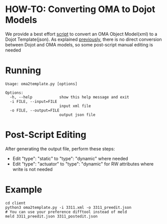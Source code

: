 # HOW-TO: Converting OMA to Dojot Models

We provide a best effort [script](../client/oma2template.py) to convert an OMA 
Object Model(xml) to a Dojot Template(json). As explained [previously](modeling.md),
there is no direct conversion between Dojot and OMA models, so some 
post-script manual editing is needed




# Running

    Usage: oma2template.py [options]
    
    Options:
      -h, --help            show this help message and exit
      -i FILE, --input=FILE
                            input xml file
      -o FILE, --output=FILE
                            output json file

# Post-Script Editing

After generating the output file, perform these steps:

- Edit "type": "static" to "type": "dynamic" where needed
- Edit "type": "actuator" to "type": "dynamic" for RW attributes where write is not needed



# Example
    
    cd client
    python3 oma2template.py -i 3311.xml -o 3311_preedit.json
    # You can use your preference difftool instead of meld
    meld 3311_preedit.json 3311_postedit.json
    